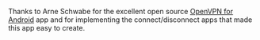 Thanks to Arne Schwabe for the excellent open source [OpenVPN for
Android](https://github.com/schwabe/ics-openvpn) app and for
implementing the connect/disconnect apps that made this app easy to
create.

